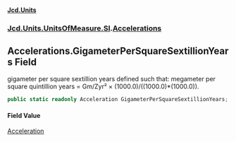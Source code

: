 #### [Jcd.Units](index.md 'index')

### [Jcd.Units.UnitsOfMeasure.SI](Jcd.Units.UnitsOfMeasure.SI.md 'Jcd.Units.UnitsOfMeasure.SI').[Accelerations](Accelerations.md 'Jcd.Units.UnitsOfMeasure.SI.Accelerations')

## Accelerations.GigameterPerSquareSextillionYears Field

gigameter per square sextillion years defined such that: megameter per square quintillion years = Gm/Zyr² ×
(1000.0)/((1000.0)*(1000.0)).

```csharp
public static readonly Acceleration GigameterPerSquareSextillionYears;
```

#### Field Value

[Acceleration](Acceleration.md 'Jcd.Units.UnitTypes.Acceleration')